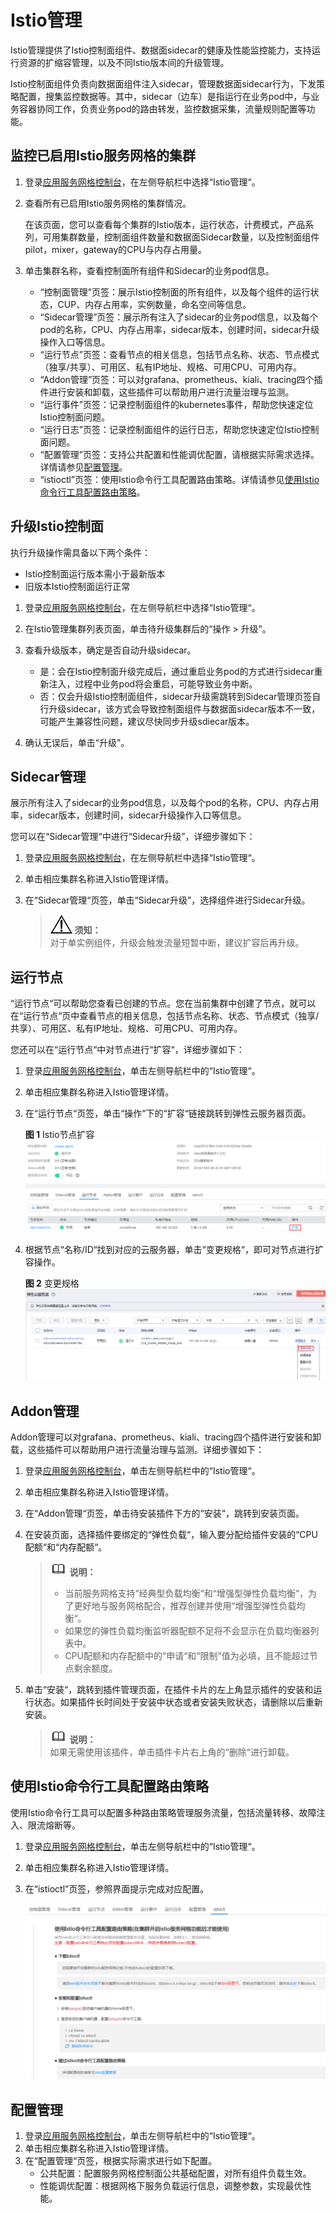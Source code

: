 # Istio管理<a name="istio_01_0013"></a>

Istio管理提供了Istio控制面组件、数据面sidecar的健康及性能监控能力，支持运行资源的扩缩容管理，以及不同Istio版本间的升级管理。

Istio控制面组件负责向数据面组件注入sidecar，管理数据面sidecar行为，下发策略配置，搜集监控数据等。其中，sidecar（边车）是指运行在业务pod中，与业务容器协同工作，负责业务pod的路由转发，监控数据采集，流量规则配置等功能。

## 监控已启用Istio服务网格的集群<a name="section01781436134612"></a>

1.  登录[应用服务网格控制台](https://console.huaweicloud.com/istio/?locale=zh-cn)，在左侧导航栏中选择“Istio管理“。
2.  查看所有已启用Istio服务网格的集群情况。

    在该页面，您可以查看每个集群的Istio版本，运行状态，计费模式，产品系列，可用集群数量，控制面组件数量和数据面Sidecar数量，以及控制面组件pilot，mixer，gateway的CPU与内存占用量。

3.  单击集群名称，查看控制面所有组件和Sidecar的业务pod信息。
    -   “控制面管理”页签：展示Istio控制面的所有组件，以及每个组件的运行状态，CUP、内存占用率，实例数量，命名空间等信息。
    -   “Sidecar管理”页签：展示所有注入了sidecar的业务pod信息，以及每个pod的名称，CPU、内存占用率，sidecar版本，创建时间，sidecar升级操作入口等信息。
    -   “运行节点”页签：查看节点的相关信息，包括节点名称、状态、节点模式（独享/共享）、可用区、私有IP地址、规格、可用CPU、可用内存。
    -   “Addon管理”页签：可以对grafana、prometheus、kiali、tracing四个插件进行安装和卸载，这些插件可以帮助用户进行流量治理与监测。
    -   “运行事件”页签：记录控制面组件的kubernetes事件，帮助您快速定位Istio控制面问题。
    -   “运行日志”页签：记录控制面组件的运行日志，帮助您快速定位Istio控制面问题。
    -   “配置管理”页签：支持公共配置和性能调优配置，请根据实际需求选择。详情请参见[配置管理](#section13427952132712)。
    -   “istioctl”页签：使用Istio命令行工具配置路由策略。详情请参见[使用Istio命令行工具配置路由策略](#section1138617313614)。


## 升级Istio控制面<a name="section1018018369464"></a>

执行升级操作需具备以下两个条件：

-   Istio控制面运行版本需小于最新版本
-   旧版本Istio控制面运行正常

1.  登录[应用服务网格控制台](https://console.huaweicloud.com/istio/?locale=zh-cn)，在左侧导航栏中选择“Istio管理“。
2.  在Istio管理集群列表页面，单击待升级集群后的“操作 \> 升级”。
3.  查看升级版本，确定是否自动升级sidecar。
    -   是：会在Istio控制面升级完成后，通过重启业务pod的方式进行sidecar重新注入，过程中业务pod将会重启，可能导致业务中断。
    -   否：仅会升级Istio控制面组件，sidecar升级需跳转到Sidecar管理页签自行升级sidecar，该方式会导致控制面组件与数据面sidecar版本不一致，可能产生兼容性问题，建议尽快同步升级sdiecar版本。

4.  确认无误后，单击“升级”。

## Sidecar管理<a name="section18646815124311"></a>

展示所有注入了sidecar的业务pod信息，以及每个pod的名称，CPU、内存占用率，sidecar版本，创建时间，sidecar升级操作入口等信息。

您可以在“Sidecar管理“中进行“Sidecar升级”，详细步骤如下：

1.  登录[应用服务网格控制台](https://console.huaweicloud.com/istio/?locale=zh-cn)，在左侧导航栏中选择“Istio管理“。
2.  单击相应集群名称进入Istio管理详情。
3.  在“Sidecar管理“页签，单击“Sidecar升级”，选择组件进行Sidecar升级。

    >![](public_sys-resources/icon-notice.gif) **须知：**   
    >对于单实例组件，升级会触发流量短暂中断，建议扩容后再升级。  


## 运行节点<a name="section91838369465"></a>

“运行节点“可以帮助您查看已创建的节点。您在当前集群中创建了节点，就可以在“运行节点“页中查看节点的相关信息，包括节点名称、状态、节点模式（独享/共享）、可用区、私有IP地址、规格、可用CPU、可用内存。

您还可以在“运行节点“中对节点进行“扩容“，详细步骤如下：

1.  登录[应用服务网格控制台](https://console.huaweicloud.com/istio/?locale=zh-cn)，单击左侧导航栏中的“Istio管理“。
2.  单击相应集群名称进入Istio管理详情。
3.  在“运行节点“页签，单击“操作“下的“扩容“链接跳转到弹性云服务器页面。

    **图 1**  Istio节点扩容<a name="fig95568451334"></a>  
    ![](figures/Istio节点扩容.png "Istio节点扩容")

4.  根据节点“名称/ID“找到对应的云服务器，单击“变更规格“，即可对节点进行扩容操作。

    **图 2**  变更规格<a name="fig179773126264"></a>  
    ![](figures/变更规格.png "变更规格")


## Addon管理<a name="section11869361463"></a>

Addon管理可以对grafana、prometheus、kiali、tracing四个插件进行安装和卸载，这些插件可以帮助用户进行流量治理与监测。详细步骤如下：

1.  登录[应用服务网格控制台](https://console.huaweicloud.com/istio/?locale=zh-cn)，单击左侧导航栏中的“Istio管理“。
2.  单击相应集群名称进入Istio管理详情。
3.  在“Addon管理“页签，单击待安装插件下方的“安装“，跳转到安装页面。
4.  在安装页面，选择插件要绑定的“弹性负载“，输入要分配给插件安装的“CPU配额“和“内存配额“。

    >![](public_sys-resources/icon-note.gif) **说明：**   
    >-   当前服务网格支持“经典型负载均衡“和“增强型弹性负载均衡“，为了更好地与服务网格配合，推荐创建并使用“增强型弹性负载均衡“。  
    >-   如果您的弹性负载均衡监听器配额不足将不会显示在负载均衡器列表中。  
    >-   CPU配额和内存配额中的“申请“和“限制“值为必填，且不能超过节点剩余额度。  

5.  单击“安装“，跳转到插件管理页面，在插件卡片的左上角显示插件的安装和运行状态。如果插件长时间处于安装中状态或者安装失败状态，请删除以后重新安装。

    >![](public_sys-resources/icon-note.gif) **说明：**   
    >如果无需使用该插件，单击插件卡片右上角的“删除“进行卸载。  


## 使用Istio命令行工具配置路由策略<a name="section1138617313614"></a>

使用Istio命令行工具可以配置多种路由策略管理服务流量，包括流量转移、故障注入、限流熔断等。

1.  登录[应用服务网格控制台](https://console.huaweicloud.com/istio/?locale=zh-cn)，单击左侧导航栏中的“Istio管理“。
2.  单击相应集群名称进入Istio管理详情。
3.  在“istioctl”页签，参照界面提示完成对应配置。

    ![](figures/istioctl.png)


## 配置管理<a name="section13427952132712"></a>

1.  登录[应用服务网格控制台](https://console.huaweicloud.com/istio/?locale=zh-cn)，单击左侧导航栏中的“Istio管理“。
2.  单击相应集群名称进入Istio管理详情。
3.  在“配置管理“页签，根据实际需求进行如下配置。
    -   公共配置：配置服务网格控制面公共基础配置，对所有组件负载生效。
    -   性能调优配置：根据网格下服务负载运行信息，调整参数，实现最优性能。


